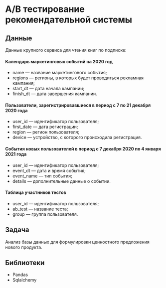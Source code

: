 # A/B тестирование рекомендательной системы

## Данные
Данные крупного сервиса для чтения книг по подписке:
#### Календарь маркетинговых событий на 2020 год
* name — название маркетингового события;
* regions — регионы, в которых будет проводиться рекламная кампания;
* start_dt — дата начала кампании;
* finish_dt — дата завершения кампании.

#### Пользователи, зарегистрировавшиеся в период с 7 по 21 декабря 2020 года
* user_id — идентификатор пользователя;
* first_date — дата регистрации;
* region — регион пользователя;
* device — устройство, с которого происходила регистрация.

#### События новых пользователей в период с 7 декабря 2020 по 4 января 2021 года
* user_id — идентификатор пользователя;
* event_dt — дата и время события;
* event_name — тип события;
* details — дополнительные данные о событии.

#### Таблица участников тестов
* user_id — идентификатор пользователя;
* ab_test — название теста;
* group — группа пользователя.

## Задача
Анализ базы данных для формулировки ценностного предложения нового продукта.

## Библиотеки
* Pandas
* Sqlalchemy
